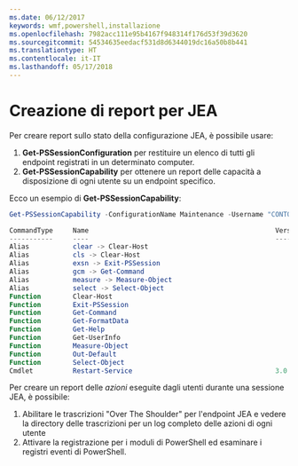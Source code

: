 ```yaml
---
ms.date: 06/12/2017
keywords: wmf,powershell,installazione
ms.openlocfilehash: 7982acc111e95b4167f948314f176d53f39d3620
ms.sourcegitcommit: 54534635eedacf531d8d6344019dc16a50b8b441
ms.translationtype: HT
ms.contentlocale: it-IT
ms.lasthandoff: 05/17/2018
---
```

# <a name="reporting-on-jea"></a>Creazione di report per JEA
Per creare report sullo stato della configurazione JEA, è possibile usare:
1.  **Get-PSSessionConfiguration** per restituire un elenco di tutti gli endpoint registrati in un determinato computer.
2.  **Get-PSSessionCapability** per ottenere un report delle capacità a disposizione di ogni utente su un endpoint specifico.

Ecco un esempio di **Get-PSSessionCapability**:
```powershell
Get-PSSessionCapability -ConfigurationName Maintenance -Username "CONTOSO\JohnDoe"

CommandType     Name                                               Version    Source
-----------     ----                                               -------    ------
Alias           clear -> Clear-Host
Alias           cls -> Clear-Host
Alias           exsn -> Exit-PSSession
Alias           gcm -> Get-Command
Alias           measure -> Measure-Object
Alias           select -> Select-Object
Function        Clear-Host
Function        Exit-PSSession
Function        Get-Command
Function        Get-FormatData
Function        Get-Help
Function        Get-UserInfo
Function        Measure-Object
Function        Out-Default
Function        Select-Object
Cmdlet          Restart-Service                                    3.0.0.0 Microsof...


```

Per creare un report delle _azioni_ eseguite dagli utenti durante una sessione JEA, è possibile:
1. Abilitare le trascrizioni "Over The Shoulder" per l'endpoint JEA e vedere la directory delle trascrizioni per un log completo delle azioni di ogni utente
2. Attivare la registrazione per i moduli di PowerShell ed esaminare i registri eventi di PowerShell.
